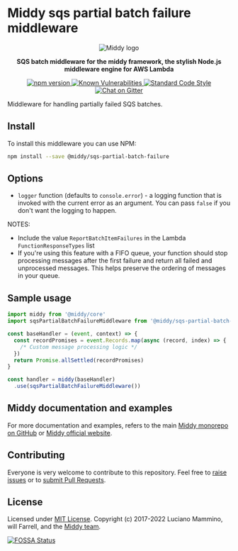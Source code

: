 # Middy sqs partial batch failure middleware

<div align="center">
  <img alt="Middy logo" src="https://raw.githubusercontent.com/middyjs/middy/main/docs/img/middy-logo.png"/>
</div>

<div align="center">
  <p><strong>SQS batch middleware for the middy framework, the stylish Node.js middleware engine for AWS Lambda</strong></p>
</div>

<div align="center">
<p>
  <a href="http://badge.fury.io/js/%40middy%2Fsqs-partial-batch-failure">
    <img src="https://badge.fury.io/js/%40middy%2Fsqs-partial-batch-failure.svg" alt="npm version" style="max-width:100%;">
  </a>
  <a href="https://snyk.io/test/github/middyjs/middy">
    <img src="https://snyk.io/test/github/middyjs/middy/badge.svg" alt="Known Vulnerabilities" data-canonical-src="https://snyk.io/test/github/middyjs/middy" style="max-width:100%;">
  </a>
  <a href="https://standardjs.com/">
    <img src="https://img.shields.io/badge/code_style-standard-brightgreen.svg" alt="Standard Code Style"  style="max-width:100%;">
  </a>
  <a href="https://gitter.im/middyjs/Lobby">
    <img src="https://badges.gitter.im/gitterHQ/gitter.svg" alt="Chat on Gitter"  style="max-width:100%;">
  </a>
</p>
</div>

Middleware for handling partially failed SQS batches.

## Install

To install this middleware you can use NPM:

```bash
npm install --save @middy/sqs-partial-batch-failure
```

## Options
- `logger` function (defaults to `console.error`) - a logging function that is invoked with the current error as an argument. You can pass `false` if you don't want the logging to happen.

NOTES:
- Include the value `ReportBatchItemFailures` in the Lambda `FunctionResponseTypes` list
- If you're using this feature with a FIFO queue, your function should stop processing messages after the first failure and return all failed and unprocessed messages. This helps preserve the ordering of messages in your queue.

## Sample usage

```javascript
import middy from '@middy/core'
import sqsPartialBatchFailureMiddleware from '@middy/sqs-partial-batch-failure'

const baseHandler = (event, context) => {
  const recordPromises = event.Records.map(async (record, index) => { 
    /* Custom message processing logic */
  })
  return Promise.allSettled(recordPromises)
}

const handler = middy(baseHandler)
  .use(sqsPartialBatchFailureMiddleware())
```

## Middy documentation and examples

For more documentation and examples, refers to the main [Middy monorepo on GitHub](https://github.com/middyjs/middy) or [Middy official website](https://middy.js.org).


## Contributing

Everyone is very welcome to contribute to this repository. Feel free to [raise issues](https://github.com/middyjs/middy/issues) or to [submit Pull Requests](https://github.com/middyjs/middy/pulls).


## License

Licensed under [MIT License](LICENSE). Copyright (c) 2017-2022 Luciano Mammino, will Farrell, and the [Middy team](https://github.com/middyjs/middy/graphs/contributors).

<a href="https://app.fossa.io/projects/git%2Bgithub.com%2Fmiddyjs%2Fmiddy?ref=badge_large">
  <img src="https://app.fossa.io/api/projects/git%2Bgithub.com%2Fmiddyjs%2Fmiddy.svg?type=large" alt="FOSSA Status"  style="max-width:100%;">
</a>
